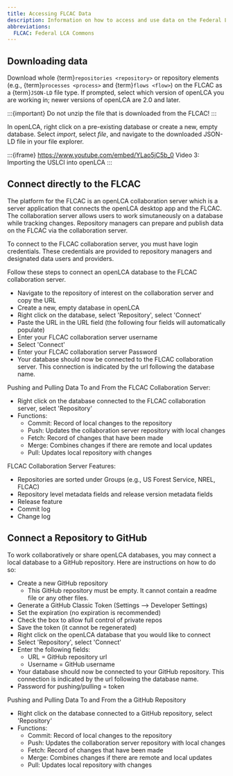 ```yaml
---
title: Accessing FLCAC Data
description: Information on how to access and use data on the Federal LCA Commons
abbreviations:
  FLCAC: Federal LCA Commons
---
```


## Downloading data

Download whole {term}`repositories <repository>` or repository elements (e.g., {term}`processes <process>` and {term}`flows <flow>`) on the FLCAC as a {term}`JSON-LD` file type.
If prompted, select which version of openLCA you are working in; newer versions of openLCA are 2.0 and later.

:::{important}
Do not unzip the file that is downloaded from the FLCAC!
:::

In openLCA, right click on a pre-existing database or create a new, empty database. Select _import_, select _file_, and navigate to the downloaded JSON-LD file in your file explorer.

:::{iframe} https://www.youtube.com/embed/YLao5jC5b_0
Video 3: Importing the USLCI into openLCA
:::

## Connect directly to the FLCAC

The platform for the FLCAC is an openLCA collaboration server which is a server application that connects the openLCA desktop app and the FLCAC. The collaboration server allows users to work simutaneously on a database while tracking changes. Repository managers can prepare and publish data on the FLCAC via the collaboration server.

To connect to the FLCAC collaboration server, you must have login credentials. These credentials are provided to repository managers and designated data users and providers.

Follow these steps to connect an openLCA database to the FLCAC collaboration server.
- Navigate to the repository of interest on the collaboration server and copy the URL
- Create a new, empty database in openLCA
- Right click on the database, select 'Repository', select 'Connect'
- Paste the URL in the URL field (the following four fields will automatically populate)
- Enter your FLCAC collaboration server username
- Select 'Connect'
- Enter your FLCAC collaboration server Password
- Your database should now be connected to the FLCAC collaboration server. This connection is indicated by the url following the database name.

Pushing and Pulling Data To and From the FLCAC Collaboration Server:
- Right click on the database connected to the FLCAC collaboration server, select 'Repository'
- Functions:
  - Commit: Record of local changes to the repository
  - Push: Updates the collaboration server repository with local changes
  - Fetch: Record of changes that have been made
  - Merge: Combines changes if there are remote and local updates
  - Pull: Updates local repository with changes

FLCAC Collaboration Server Features:
- Repositories are sorted under Groups (e.g., US Forest Service, NREL, FLCAC)
- Repository level metadata fields and release version metadata fields
- Release feature
- Commit log 
- Change log 


## Connect a Repository to GitHub
To work collaboratively or share openLCA databases, you may connect a local database to a GitHub repository. Here are instructions on how to do so:
- Create a new GitHub repository
  - This GitHub repository must be empty. It cannot contain a readme file or any other files.
- Generate a GitHub Classic Token (Settings --> Developer Settings)
- Set the expiration (no expiration is recommended)
- Check the box to allow full control of private repos
- Save the token (it cannot be regenerated)
- Right click on the openLCA database that you would like to connect
- Select 'Repository', select 'Connect'
- Enter the following fields: 
  - URL = GitHub repository url
  - Username = GitHub username
- Your database should now be connected to your GitHub repository. This connection is indicated by the url following the database name.
- Password for pushing/pulling = token

Pushing and Pulling Data To and From the a GitHub Repository
- Right click on the database connected to a GitHub repository, select 'Repository'
- Functions:
  - Commit: Record of local changes to the repository
  - Push: Updates the collaboration server repository with local changes
  - Fetch: Record of changes that have been made
  - Merge: Combines changes if there are remote and local updates
  - Pull: Updates local repository with changes
